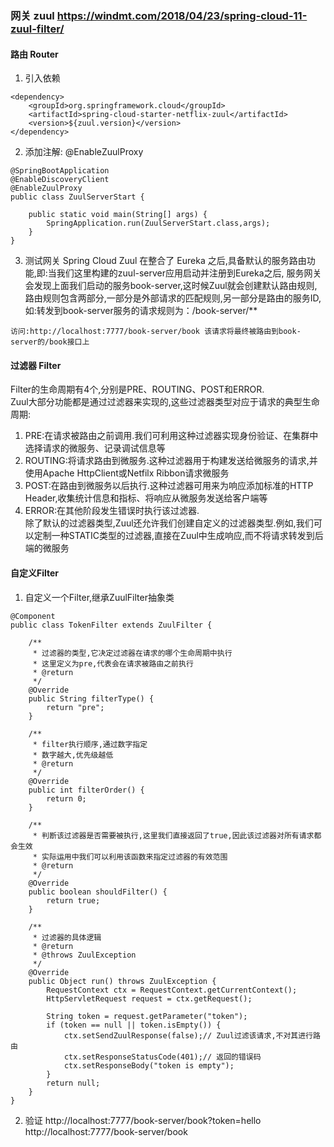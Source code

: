 ### 网关 zuul  https://windmt.com/2018/04/23/spring-cloud-11-zuul-filter/
#### 路由 Router
1. 引入依赖
```
<dependency>
    <groupId>org.springframework.cloud</groupId>
    <artifactId>spring-cloud-starter-netflix-zuul</artifactId>
    <version>${zuul.version}</version>
</dependency>
```

2. 添加注解: @EnableZuulProxy
```
@SpringBootApplication
@EnableDiscoveryClient
@EnableZuulProxy
public class ZuulServerStart {

    public static void main(String[] args) {
        SpringApplication.run(ZuulServerStart.class,args);
    }
}
```

3. 测试网关
Spring Cloud Zuul 在整合了 Eureka 之后,具备默认的服务路由功能,即:当我们这里构建的zuul-server应用启动并注册到Eureka之后,
服务网关会发现上面我们启动的服务book-server,这时候Zuul就会创建默认路由规则,路由规则包含两部分,一部分是外部请求的匹配规则,另一部分是路由的服务ID,
如:转发到book-server服务的请求规则为：/book-server/**
```
访问:http://localhost:7777/book-server/book 该请求将最终被路由到book-server的/book接口上
```

#### 过滤器 Filter
Filter的生命周期有4个,分别是PRE、ROUTING、POST和ERROR.  
Zuul大部分功能都是通过过滤器来实现的,这些过滤器类型对应于请求的典型生命周期:  
1. PRE:在请求被路由之前调用.我们可利用这种过滤器实现身份验证、在集群中选择请求的微服务、记录调试信息等
2. ROUTING:将请求路由到微服务.这种过滤器用于构建发送给微服务的请求,并使用Apache HttpClient或Netfilx Ribbon请求微服务
3. POST:在路由到微服务以后执行.这种过滤器可用来为响应添加标准的HTTP Header,收集统计信息和指标、将响应从微服务发送给客户端等
4. ERROR:在其他阶段发生错误时执行该过滤器.  
除了默认的过滤器类型,Zuul还允许我们创建自定义的过滤器类型.例如,我们可以定制一种STATIC类型的过滤器,直接在Zuul中生成响应,而不将请求转发到后端的微服务


#### 自定义Filter
1. 自定义一个Filter,继承ZuulFilter抽象类
```
@Component 
public class TokenFilter extends ZuulFilter {

    /**
     * 过滤器的类型,它决定过滤器在请求的哪个生命周期中执行
     * 这里定义为pre,代表会在请求被路由之前执行
     * @return
     */
    @Override
    public String filterType() {
        return "pre";
    }

    /**
     * filter执行顺序,通过数字指定
     * 数字越大,优先级越低
     * @return
     */
    @Override
    public int filterOrder() {
        return 0;
    }

    /**
     * 判断该过滤器是否需要被执行,这里我们直接返回了true,因此该过滤器对所有请求都会生效
     * 实际运用中我们可以利用该函数来指定过滤器的有效范围
     * @return
     */
    @Override
    public boolean shouldFilter() {
        return true;
    }

    /**
     * 过滤器的具体逻辑
     * @return
     * @throws ZuulException
     */
    @Override
    public Object run() throws ZuulException {
        RequestContext ctx = RequestContext.getCurrentContext();
        HttpServletRequest request = ctx.getRequest();

        String token = request.getParameter("token");
        if (token == null || token.isEmpty()) {
            ctx.setSendZuulResponse(false);// Zuul过滤该请求,不对其进行路由
            ctx.setResponseStatusCode(401);// 返回的错误码
            ctx.setResponseBody("token is empty");
        }
        return null;
    }
}
```

2. 验证
http://localhost:7777/book-server/book?token=hello 
http://localhost:7777/book-server/book

